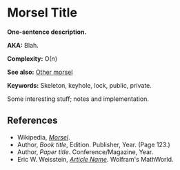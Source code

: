 # Morsel Title

**One-sentence description.**

**AKA:** Blah.

**Complexity:** O(*n*)

**See also:** [Other morsel](#other-morsel)

**Keywords:** Skeleton, keyhole, lock, public, private.

Some interesting stuff; notes and implementation.

## References

* Wikipedia, *[Morsel](https://en.wikipedia.org/wiki/Morsel)*.
* Author, *Book title*, Edition. Publisher, Year. (Page 123.)
* Author, *Paper title*. Conference/Magazine, Year.
* Eric W. Weisstein, *[Article Name](http://mathworld.wolfram.com/Article.html)*. Wolfram's MathWorld.

